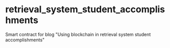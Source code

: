 # retrieval_system_student_accomplishments
Smart contract for blog "Using blockchain in retrieval system student accomplishments"
